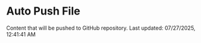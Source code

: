 # Auto Push File

Content that will be pushed to GitHub repository.
Last updated: 07/27/2025, 12:41:41 AM